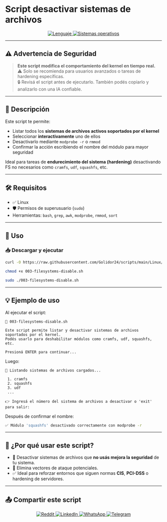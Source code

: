 # Script desactivar sistemas de archivos

<p align="center">
    <a href="https://www.man7.org/linux/man-pages/man1/bash.1.html">
        <img src="https://img.shields.io/badge/Lenguaje-Bash-4EAA25?style=flat&logo=gnubash&labelColor=363D44" alt="Lenguaje">
    </a>
    <a href="https://www.debian.org/">
        <img src="https://img.shields.io/badge/OS-Linux%20%7C%20Debian-blue?style=flat&logoColor=b0c0c0&labelColor=363D44" alt="Sistemas operativos">
    </a>
</p>

---

## ⚠️ Advertencia de Seguridad

> **Este script modifica el comportamiento del kernel en tiempo real.**  
> ⚠️ Solo se recomienda para usuarios avanzados o tareas de hardening específicas.  
> 🔒 Revisá el script antes de ejecutarlo. También podés copiarlo y analizarlo con una IA confiable.

---

## 🧾 Descripción

Este script te permite:

- Listar todos los **sistemas de archivos activos soportados por el kernel**
- Seleccionar **interactivamente** uno de ellos
- Desactivarlo mediante `modprobe -r` o `rmmod`
- Confirmar la acción escribiendo el nombre del módulo para mayor seguridad

Ideal para tareas de **endurecimiento del sistema (hardening)** desactivando FS no necesarios como `cramfs`, `udf`, `squashfs`, etc.

---

## 🛠️ Requisitos

- ✅ Linux
- 🛡️ Permisos de superusuario (`sudo`)
- Herramientas: `bash`, `grep`, `awk`, `modprobe`, `rmmod`, `sort`

---

## 🚀 Uso

### 📥 Descargar y ejecutar

```bash
curl -O https://raw.githubusercontent.com/Golidor24/scripts/main/Linux/003-filesystems-disable.sh

chmod +x 003-filesystems-disable.sh

sudo ./003-filesystems-disable.sh

```

---

## 💡 Ejemplo de uso

Al ejecutar el script:

```
🧾 003-filesystems-disable.sh

Este script permite listar y desactivar sistemas de archivos soportados por el kernel.
Podés usarlo para deshabilitar módulos como cramfs, udf, squashfs, etc.

Presioná ENTER para continuar...
```

Luego:

```
📂 Listando sistemas de archivos cargados...

 1. cramfs
 2. squashfs
 3. udf
 ...

👉 Ingresá el número del sistema de archivos a desactivar o 'exit' para salir:
```

Después de confirmar el nombre:

```bash
✅ Módulo 'squashfs' desactivado correctamente con modprobe -r
```

---

## 🧠 ¿Por qué usar este script?

- 🔐 Desactivar sistemas de archivos que **no usás mejora la seguridad** de tu sistema.
- 🧹 Elimina vectores de ataque potenciales.
- ✅ Ideal para reforzar entornos que siguen normas **CIS**, **PCI-DSS** o hardening de servidores.

---

## 📤 Compartir este script

<p align="center">
    <a href="https://www.reddit.com/submit?url=https://github.com/Golidor24/scripts/blob/main/Linux/003-filesystems-disable.sh">
        <img src="https://img.shields.io/badge/Compartir-FF4500?logo=reddit&logoColor=white" alt="Reddit" />
    </a>
    <a href="https://www.linkedin.com/sharing/share-offsite/?url=https://github.com/Golidor24/scripts/blob/main/Linux/003-filesystems-disable.sh">
        <img src="https://img.shields.io/badge/LinkedIn-Compartir-0077B5?style=flat&logo=linkedin" alt="LinkedIn" />
    </a>
    <a href="https://wa.me/?text=Revisá%20este%20script:%20https://github.com/Golidor24/scripts/blob/main/Linux/003-filesystems-disable.sh">
        <img src="https://img.shields.io/badge/Compartir-25D366?logo=whatsapp&logoColor=white" alt="WhatsApp" />
    </a>
    <a href="https://t.me/share/url?url=https://github.com/Golidor24/scripts/blob/main/Linux/003-filesystems-disable.sh">
        <img src="https://img.shields.io/badge/Compartir-0088CC?logo=telegram&logoColor=white" alt="Telegram" />
    </a>
</p>
